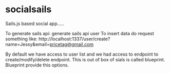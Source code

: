 # socialsails
Sails.js based social app.....

To generate sails api:
generate sails api user
To insert data do request something like:
http://localhost:1337/user/create?name=Jessy&email=pricetag@gmail.com

By default we have access to user list and we had access to endpoint to create/modify/delete endpoint. This is out of box of sials is called blueprint. Blueprint provide this options.

 

